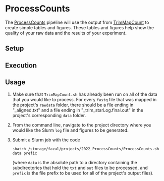 # ProcessCounts
The [ProcessCounts](https://fazallabbcm.github.io/FazalLabPipelines/ProcessCounts) pipeline 
will use the output from [TrimMapCount](https://fazallabbcm.github.io/FazalLabPipelines/TrimMapCount) 
to create simple tables and figures. These tables and figures help show the quality of your 
raw data and the results of your experiment.


## Setup


## Execution



## Usage

1. Make sure that `TrimMapCount.sh` has already been run on all of the data that you 
would like to process. For every `fastq` file that was mapped in the project's `rawdata` 
folder, there should be a file ending in "_aligned.txt" and a file ending in 
"_trim_starLog.final.out" in the project's corresponding `data` folder.

2. From the command line, navigate to the project directory where you would like the Slurm 
`log` file and figures to be generated.

3. Submit a Slurm job  with the code 
   ```
   sbatch /storage/fazal/projects/2022_ProcessCounts/ProcessCounts.sh data prefix
   ``` 
   (where `data` is the absolute path to a directory containing the subdirectories that hold the `txt` 
   and `out` files to be processed, and `prefix` is the file prefix to be used for all of the project's 
   output files).
